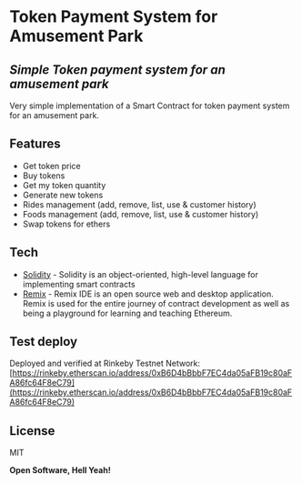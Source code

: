 # Token Payment System for Amusement Park 
## _Simple Token payment system for an amusement park_

Very simple implementation of a Smart Contract for token payment system for an amusement park.

## Features

- Get token price
- Buy tokens
- Get my token quantity
- Generate new tokens
- Rides management (add, remove, list, use & customer history)
- Foods management (add, remove, list, use & customer history)
- Swap tokens for ethers


## Tech

- [Solidity](https://docs.soliditylang.org/en/v0.8.7/) - Solidity is an object-oriented, high-level language for implementing smart contracts
- [Remix](https://remix.ethereum.org/) - Remix IDE is an open source web and desktop application. Remix is used for the entire journey of contract development as well as being a playground for learning and teaching Ethereum.


## Test deploy

Deployed and verified at Rinkeby Testnet Network: [https://rinkeby.etherscan.io/address/0xB6D4bBbbF7EC4da05aFB19c80aFA86fc64F8eC79](https://rinkeby.etherscan.io/address/0xB6D4bBbbF7EC4da05aFB19c80aFA86fc64F8eC79)


## License

MIT

**Open Software, Hell Yeah!**